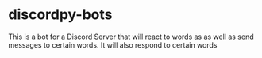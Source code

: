 # discordpy-bots

This is a bot for a Discord Server that will react to words as as well as send messages to certain words. It will also respond to certain words

